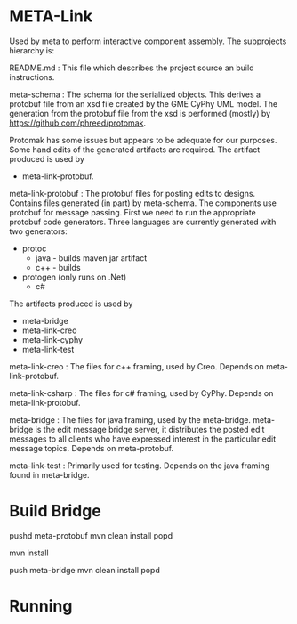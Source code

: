META-Link
======================

Used by meta to perform interactive component assembly.
The subprojects hierarchy is:

README.md :
This file which describes the project source an build instructions.

meta-schema : 
The schema for the serialized objects.
This derives a protobuf file from an xsd file created 
by the GME CyPhy UML model.
The generation from the protobuf file from the xsd is
performed (mostly) by https://github.com/phreed/protomak.

Protomak has some issues but appears to be 
adequate for our purposes.
Some hand edits of the generated artifacts are required.
The artifact produced is used by 
* meta-link-protobuf.

meta-link-protobuf :
The protobuf files for posting edits to designs.
Contains files generated (in part) by meta-schema.
The components use protobuf for message passing.
First we need to run the appropriate protobuf code generators.
Three languages are currently generated with two generators:
* protoc
   * java - builds maven jar artifact
   * c++ - builds 
* protogen (only runs on .Net)
   * c#

The artifacts produced is used by 
* meta-bridge
* meta-link-creo
* meta-link-cyphy
* meta-link-test

meta-link-creo :
The files for c++ framing, used by Creo.
Depends on meta-link-protobuf.

meta-link-csharp :
The files for c# framing, used by CyPhy.
Depends on meta-link-protobuf.

meta-bridge :
The files for java framing, used by the meta-bridge.
meta-bridge is the edit message bridge server,
it distributes the posted edit messages to all clients
who have expressed interest in the particular edit message topics.
Depends on meta-protobuf.

meta-link-test :
Primarily used for testing.
Depends on the java framing found in meta-bridge.



Build Bridge 
======================

pushd meta-protobuf
mvn clean install
popd

mvn install 

push meta-bridge
mvn clean install
popd



Running
=======================


